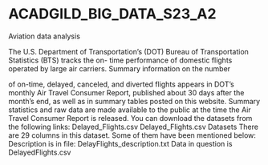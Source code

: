 # ACADGILD_BIG_DATA_S23_A2

Aviation data analysis

The U.S. Department of Transportation’s (DOT) Bureau of Transportation Statistics (BTS) tracks the on-
time performance of domestic flights operated by large air carriers. Summary information on the number

of on-time, delayed, canceled, and diverted flights appears in DOT’s monthly Air Travel Consumer
Report, published about 30 days after the month’s end, as well as in summary tables posted on this
website. Summary statistics and raw data are made available to the public at the time the Air Travel
Consumer Report is released.
You can download the datasets from the following links:
Delayed_Flights.csv
Delayed_Flights.csv Datasets
There are 29 columns in this dataset. Some of them have been mentioned below:
Description is in file: DelayFlights_description.txt
Data in question is DelayedFlights.csv
